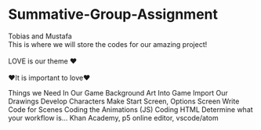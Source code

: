 # Summative-Group-Assignment
Tobias and Mustafa
<br>This is where we will store the codes for our amazing project!<br>
<br>LOVE is our theme ❤<br>
<br>❤It is important to love❤<br>

Things we Need In Our Game
Background Art Into Game
Import Our Drawings
Develop Characters
Make Start Screen, Options Screen
Write Code for Scenes
Coding the Animations (JS)
Coding HTML
Determine what your workflow is... Khan Academy, p5 online editor, vscode/atom


